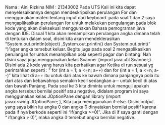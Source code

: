 Nama : Aini Rizkina
NIM : 21343002
Pada UTS Kali ini  kita dapat menyelesaikannya dengan mendeskripsikan perulangan For dan menggunakan materi tentang input dari keyboard. pada soal 1 dan 2 saya mengaplikasikan perulangan for untuk melakukan pengulangan pada blok kode yang akan dieksekusi menggunakan Bahasa pemograman java dengan IDE. Disoal 1 kita akan menampilkan perulangan angka dimana telah di tentukan dalam soal, disini kita akan mendeklerasikan “System.out.println(object) ,System.out.println() dan System.out.print(“ “)”agar angka tersebut keluar. Begitu juga pada soal 2 mengaplikasikan perulangan for untuk menampilkan pola seperti pagar dan bintang. Nah disini saya juga menggunakan kelas Scanner (import java.util.Scanner;). Disini ada 2 kode yang harus kita perhatikan agar Ketika di run sesuai yg perintahkan seperti : " for (int a = 1; a <=n; a++) dan for (int a = 1; a <=n; a--)” kita lihat di a++ itu untuk dari atas ke bawah dimana panjangnya pola itu dari atas dan kebawahnya semakin kecil sedangkan a-- untuk kecil di atas dan bawah Panjang. Pada soal ke 3 kita diminta untuk menguji apakah angka tersebut bernilai positif atau negative, didalam program ini saya menggunakan kelas JOptionPane dengan library (import javax.swing.JOptionPane; ), Kita juga menggunakan if-else. Disini output yang saya bikin itu angka 0 dan angka 0 dinyatakan bernilai positif karena pada if nya berkode seperti ini “if(angka >=0)”. Jika di if saya ganti dengan “ if(angka > 0)”, maka angka 0 tersebut angka bernilai negative. 
